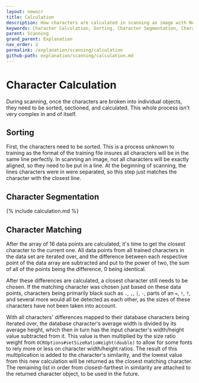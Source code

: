 ```yaml
---
layout: newocr
title: Calculation
description: How characters are calculated in scanning an image with NewOCR.
keywords: Character Calculation, Sorting, Character Segmentation, Character Merging
parent: Scanning
grand_parent: Explanation
nav_order: 2
permalink: /explanation/scanning/calculation
github-path: explanation/scanning/calculation.md
---
```


# Character Calculation

During scanning, once the characters are broken into individual objects, they need to be sorted, sectioned, and calculated. This whole process isn't very complex in and of itself.

## Sorting

First, the characters need to be sorted. This is a process unknown to training as the format of the training file insures all characters will be in the same line perfectly. In scanning an image, not all characters will be exactly aligned, so they need to be put in a line. At the beginning of scanning, the lines characters were in were separated, so this step <src data-gh="https://github.com/MSPaintIDE/NewOCR/blob/7de96263853df8f63d340ecaf26284cb0d4dbb34/src/main/java/com/uddernetworks/newocr/recognition/OCRScan.java#L131">just matches the character with the closest line.</src>

## Character Segmentation

{% include calculation.md %}

## Character Matching

After the array of 16 data points are calculated, it's time to <src data-gh="https://github.com/MSPaintIDE/NewOCR/blob/7de96263853df8f63d340ecaf26284cb0d4dbb34/src/main/java/com/uddernetworks/newocr/recognition/OCRScan.java#L133">get the closest character to the current one.</src> <src data-gh="https://github.com/MSPaintIDE/NewOCR/blob/7aa211108c8da4d7900b4e89442b1a003dfe1c3e/src/main/java/com/uddernetworks/newocr/recognition/OCRActions.java#L184-L193">All data points from all trained characters in the data set are iterated over,</src> and <src data-gh="https://github.com/MSPaintIDE/NewOCR/blob/7aa211108c8da4d7900b4e89442b1a003dfe1c3e/src/main/java/com/uddernetworks/newocr/utils/OCRUtils.java#L96-L105">the difference between each respective point of the data array are subtracted and put to the power of two, the sum of all of the points being the difference, 0 being identical.</src>

After these differences are calculated, a closest character still needs to be chosen. If the matching character was chosen just based on these data points, characters being primarily black such as `.`, `,`, `|`, `-`, parts of an `=`, `!`, `?`, and several more would all be detected as each other, as the sizes of these characters have not been taken into account.

With all characters' differences mapped to their database characters being iterated over, the database character's average width is divided by its average height, which then in turn has the input character's width/height value subtracted from it. This value is then multiplied by the size ratio weight from <src data-gh="https://github.com/MSPaintIDE/NewOCR/blob/7de96263853df8f63d340ecaf26284cb0d4dbb34/src/main/java/com/uddernetworks/newocr/train/OCROptions.java#L89"><code>OCROptions#setSizeRatioWeight(double)</code></src> to allow for some fonts to rely more or less on character width/height ratios. <src data-gh="https://github.com/MSPaintIDE/NewOCR/blob/7aa211108c8da4d7900b4e89442b1a003dfe1c3e/src/main/java/com/uddernetworks/newocr/recognition/OCRActions.java#L231-L243">The result of this multiplication is added to the character's similarity, and the lowest value from this new calculation will be returned as the closest matching character.</src> <src data-gh="https://github.com/MSPaintIDE/NewOCR/blob/7de96263853df8f63d340ecaf26284cb0d4dbb34/src/main/java/com/uddernetworks/newocr/recognition/OCRActions.java#L256">The remaining list in order from closest-farthest in similarity are attached to the returned character object,</src> to be used in the future.
